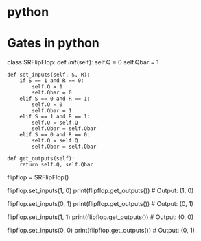 # python
# Gates in python 

 class SRFlipFlop:
    def _init_(self):
        self.Q = 0
        self.Qbar = 1
        
    def set_inputs(self, S, R):
        if S == 1 and R == 0:
            self.Q = 1
            self.Qbar = 0
        elif S == 0 and R == 1:
            self.Q = 0
            self.Qbar = 1
        elif S == 1 and R == 1:
            self.Q = self.Q
            self.Qbar = self.Qbar
        elif S == 0 and R == 0:
            self.Q = self.Q
            self.Qbar = self.Qbar
            
    def get_outputs(self):
        return self.Q, self.Qbar
    
flipflop = SRFlipFlop()

flipflop.set_inputs(1, 0)
print(flipflop.get_outputs()) # Output: (1, 0)

flipflop.set_inputs(0, 1)
print(flipflop.get_outputs()) # Output: (0, 1)

flipflop.set_inputs(1, 1)
print(flipflop.get_outputs()) # Output: (0, 0)

flipflop.set_inputs(0, 0)
print(flipflop.get_outputs()) # Output: (0, 1)
